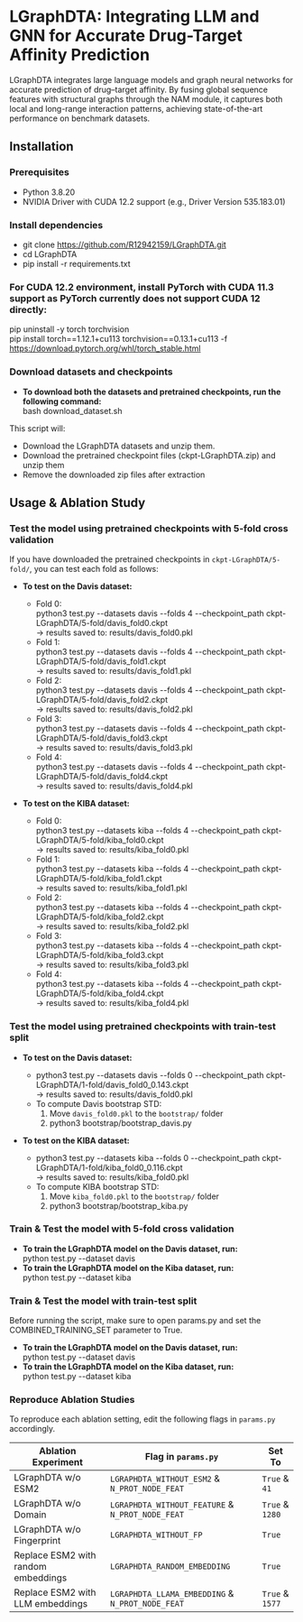 # LGraphDTA: Integrating LLM and GNN for Accurate Drug-Target Affinity Prediction
LGraphDTA integrates large language models and graph neural networks for accurate prediction of drug–target affinity. By fusing global sequence features with structural graphs through the NAM module, it captures both local and long-range interaction patterns, achieving state-of-the-art performance on benchmark datasets.

## Installation
### Prerequisites
- Python 3.8.20
- NVIDIA Driver with CUDA 12.2 support (e.g., Driver Version 535.183.01)

### Install dependencies
- git clone https://github.com/R12942159/LGraphDTA.git
- cd LGraphDTA
- pip install -r requirements.txt

### For CUDA 12.2 environment, install PyTorch with CUDA 11.3 support as PyTorch currently does not support CUDA 12 directly:
pip uninstall -y torch torchvision \
pip install torch==1.12.1+cu113 torchvision==0.13.1+cu113 -f https://download.pytorch.org/whl/torch_stable.html

### Download datasets and checkpoints
- **To download both the datasets and pretrained checkpoints, run the following command:** <br>
    bash download_dataset.sh

This script will:
- Download the LGraphDTA datasets and unzip them.
- Download the pretrained checkpoint files (ckpt-LGraphDTA.zip) and unzip them
- Remove the downloaded zip files after extraction

## Usage & Ablation Study
### Test the model using pretrained checkpoints with 5-fold cross validation
If you have downloaded the pretrained checkpoints in `ckpt-LGraphDTA/5-fold/`, you can test each fold as follows:

- **To test on the Davis dataset:**  
  - Fold 0: <br>
    python3 test.py --datasets davis --folds 4 --checkpoint_path ckpt-LGraphDTA/5-fold/davis_fold0.ckpt <br>
    → results saved to: results/davis_fold0.pkl  
  - Fold 1: <br>
    python3 test.py --datasets davis --folds 4 --checkpoint_path ckpt-LGraphDTA/5-fold/davis_fold1.ckpt <br>
    → results saved to: results/davis_fold1.pkl  
  - Fold 2: <br>
    python3 test.py --datasets davis --folds 4 --checkpoint_path ckpt-LGraphDTA/5-fold/davis_fold2.ckpt <br>
    → results saved to: results/davis_fold2.pkl  
  - Fold 3: <br>
    python3 test.py --datasets davis --folds 4 --checkpoint_path ckpt-LGraphDTA/5-fold/davis_fold3.ckpt <br>
    → results saved to: results/davis_fold3.pkl  
  - Fold 4: <br>
    python3 test.py --datasets davis --folds 4 --checkpoint_path ckpt-LGraphDTA/5-fold/davis_fold4.ckpt <br>
    → results saved to: results/davis_fold4.pkl  

- **To test on the KIBA dataset:**  
  - Fold 0: <br>
    python3 test.py --datasets kiba --folds 4 --checkpoint_path ckpt-LGraphDTA/5-fold/kiba_fold0.ckpt <br>
    → results saved to: results/kiba_fold0.pkl  
  - Fold 1: <br>
    python3 test.py --datasets kiba --folds 4 --checkpoint_path ckpt-LGraphDTA/5-fold/kiba_fold1.ckpt <br>
    → results saved to: results/kiba_fold1.pkl  
  - Fold 2: <br>
    python3 test.py --datasets kiba --folds 4 --checkpoint_path ckpt-LGraphDTA/5-fold/kiba_fold2.ckpt <br>
    → results saved to: results/kiba_fold2.pkl  
  - Fold 3: <br>
    python3 test.py --datasets kiba --folds 4 --checkpoint_path ckpt-LGraphDTA/5-fold/kiba_fold3.ckpt <br>
    → results saved to: results/kiba_fold3.pkl  
  - Fold 4: <br>
    python3 test.py --datasets kiba --folds 4 --checkpoint_path ckpt-LGraphDTA/5-fold/kiba_fold4.ckpt <br>
    → results saved to: results/kiba_fold4.pkl

### Test the model using pretrained checkpoints with train-test split
- **To test on the Davis dataset:**  
  - python3 test.py --datasets davis --folds 0 --checkpoint_path ckpt-LGraphDTA/1-fold/davis_fold0_0.143.ckpt <br>
    → results saved to: results/davis_fold0.pkl  
  - To compute Davis bootstrap STD: 
    1. Move `davis_fold0.pkl` to the `bootstrap/` folder <br>
    2. python3 bootstrap/bootstrap_davis.py 

- **To test on the KIBA dataset:**  
  - python3 test.py --datasets kiba --folds 0 --checkpoint_path ckpt-LGraphDTA/1-fold/kiba_fold0_0.116.ckpt <br>
    → results saved to: results/kiba_fold0.pkl  
  - To compute KIBA bootstrap STD: 
    1. Move `kiba_fold0.pkl` to the `bootstrap/` folder <br>
    2. python3 bootstrap/bootstrap_kiba.py 

### Train & Test the model with 5-fold cross validation
- **To train the LGraphDTA model on the Davis dataset, run:** <br>
    python test.py --dataset davis
- **To train the LGraphDTA model on the Kiba dataset, run:** <br>
    python test.py --dataset kiba

### Train & Test the model with train-test split
Before running the script, make sure to open params.py and set the COMBINED_TRAINING_SET parameter to True.
- **To train the LGraphDTA model on the Davis dataset, run:** <br>
    python test.py --dataset davis
- **To train the LGraphDTA model on the Kiba dataset, run:** <br>
    python test.py --dataset kiba

### Reproduce Ablation Studies
To reproduce each ablation setting, edit the following flags in `params.py` accordingly.

| Ablation Experiment                | Flag in `params.py`                            | Set To         |
|------------------------------------|------------------------------------------------|----------------|
| LGraphDTA w/o ESM2                 |`LGRAPHDTA_WITHOUT_ESM2` & `N_PROT_NODE_FEAT`   | `True` & `41`  |
| LGraphDTA w/o Domain               |`LGRAPHDTA_WITHOUT_FEATURE` & `N_PROT_NODE_FEAT`| `True` & `1280`|
| LGraphDTA w/o Fingerprint          |`LGRAPHDTA_WITHOUT_FP`                          | `True`         |
| Replace ESM2 with random embeddings|`LGRAPHDTA_RANDOM_EMBEDDING`                    | `True`         |
| Replace ESM2 with LLM embeddings   |`LGRAPHDTA_LLAMA_EMBEDDING` & `N_PROT_NODE_FEAT`| `True` & `1577`|